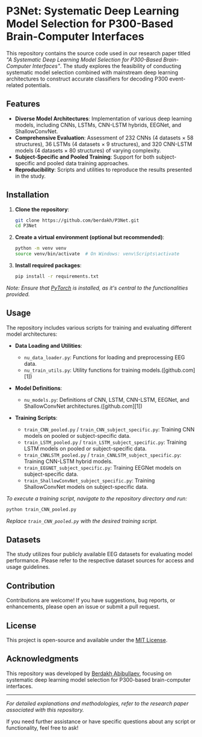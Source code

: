 # P3Net: Systematic Deep Learning Model Selection for P300-Based Brain-Computer Interfaces

This repository contains the source code used in our research paper titled *"A Systematic Deep Learning Model Selection for P300-Based Brain-Computer Interfaces"*. The study explores the feasibility of conducting systematic model selection combined with mainstream deep learning architectures to construct accurate classifiers for decoding P300 event-related potentials. 

## Features

* **Diverse Model Architectures**: Implementation of various deep learning models, including CNNs, LSTMs, CNN-LSTM hybrids, EEGNet, and ShallowConvNet.
* **Comprehensive Evaluation**: Assessment of 232 CNNs (4 datasets × 58 structures), 36 LSTMs (4 datasets × 9 structures), and 320 CNN-LSTM models (4 datasets × 80 structures) of varying complexity.
* **Subject-Specific and Pooled Training**: Support for both subject-specific and pooled data training approaches.
* **Reproducibility**: Scripts and utilities to reproduce the results presented in the study. 

## Installation

1. **Clone the repository**:

   ```bash
   git clone https://github.com/berdakh/P3Net.git
   cd P3Net
   ```



2. **Create a virtual environment (optional but recommended)**:

   ```bash
   python -m venv venv
   source venv/bin/activate  # On Windows: venv\Scripts\activate
   ```



3. **Install required packages**:

   ```bash
   pip install -r requirements.txt
   ```



*Note: Ensure that [PyTorch](https://pytorch.org/) is installed, as it's central to the functionalities provided.*

## Usage

The repository includes various scripts for training and evaluating different model architectures:

* **Data Loading and Utilities**:

  * `nu_data_loader.py`: Functions for loading and preprocessing EEG data.
  * `nu_train_utils.py`: Utility functions for training models.([github.com][1])

* **Model Definitions**:

  * `nu_models.py`: Definitions of CNN, LSTM, CNN-LSTM, EEGNet, and ShallowConvNet architectures.([github.com][1])

* **Training Scripts**:

  * `train_CNN_pooled.py` / `train_CNN_subject_specific.py`: Training CNN models on pooled or subject-specific data.
  * `train_LSTM_pooled.py` / `train_LSTM_subject_specific.py`: Training LSTM models on pooled or subject-specific data.
  * `train_CNNLSTM_pooled.py` / `train_CNNLSTM_subject_specific.py`: Training CNN-LSTM hybrid models.
  * `train_EEGNET_subject_specific.py`: Training EEGNet models on subject-specific data.
  * `train_ShallowConvNet_subject_specific.py`: Training ShallowConvNet models on subject-specific data. 

*To execute a training script, navigate to the repository directory and run:*

```bash
python train_CNN_pooled.py
```



*Replace `train_CNN_pooled.py` with the desired training script.*

## Datasets

The study utilizes four publicly available EEG datasets for evaluating model performance. Please refer to the respective dataset sources for access and usage guidelines.

## Contribution

Contributions are welcome! If you have suggestions, bug reports, or enhancements, please open an issue or submit a pull request.

## License

This project is open-source and available under the [MIT License](LICENSE).

## Acknowledgments

This repository was developed by [Berdakh Abibullaev](https://github.com/berdakh), focusing on systematic deep learning model selection for P300-based brain-computer interfaces. 

---

*For detailed explanations and methodologies, refer to the research paper associated with this repository.*

If you need further assistance or have specific questions about any script or functionality, feel free to ask!
 

